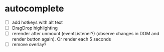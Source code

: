 # autocomplete

- [ ] add hotkeys with alt text
- [ ] DragDrop highlighting
- [ ] rerender after unmount (eventListener?) (observe changes in DOM and render button again). Or render each 5 seconds
- [ ] remove overlay?
